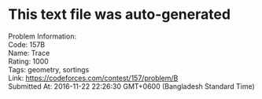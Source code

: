 # This text file was auto-generated  
  
Problem Information:  
Code: 157B  
Name: Trace  
Rating: 1000  
Tags: geometry, sortings  
Link: https://codeforces.com/contest/157/problem/B  
Submitted At: 2016-11-22 22:26:30 GMT+0600 (Bangladesh Standard Time)  
